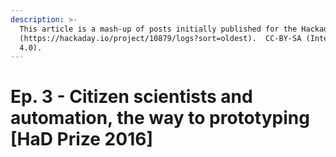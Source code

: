 ```yaml
---
description: >-
  This article is a mash-up of posts initially published for the Hackaday Prize
  (https://hackaday.io/project/10879/logs?sort=oldest).  CC-BY-SA (International
  4.0).
---
```


# Ep. 3 - Citizen scientists and automation, the way to prototyping \[HaD Prize 2016\]

